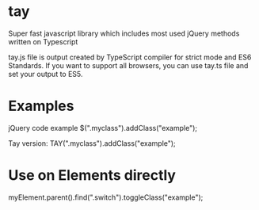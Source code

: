 # tay
Super fast javascript library which includes most used jQuery methods written on Typescript

tay.js file is output created by TypeScript compiler for strict mode and ES6 Standards. If you want to support all browsers, you can use tay.ts file and set your output to ES5.

# Examples

jQuery code example
$(".myclass").addClass("example");

Tay version:
TAY(".myclass").addClass("example");

# Use on Elements directly

myElement.parent().find(".switch").toggleClass("example");


